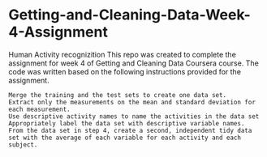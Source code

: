 # Getting-and-Cleaning-Data-Week-4-Assignment
Human Activity recognizition
This repo was created to complete the assignment for week 4 of Getting and Cleaning Data Coursera course. The code was written based on the following instructions provided for the assignment.

    Merge the training and the test sets to create one data set.
    Extract only the measurements on the mean and standard deviation for each measurement.
    Use descriptive activity names to name the activities in the data set
    Appropriately label the data set with descriptive variable names.
    From the data set in step 4, create a second, independent tidy data set with the average of each variable for each activity and each subject.
